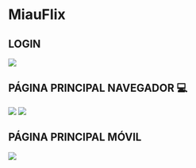 # MiauFlix
## LOGIN
![](https://github.com/LuisZentenxx/MiauFlix/blob/master/vista%20previa%20pagina/imgReadme1.png)

## PÁGINA PRINCIPAL NAVEGADOR 💻

![](https://github.com/LuisZentenxx/MiauFlix/blob/master/vista%20previa%20pagina/imgReadme4.png)
![](https://github.com/LuisZentenxx/MiauFlix/blob/master/vista%20previa%20pagina/imgReadme3.png)

## PÁGINA PRINCIPAL MÓVIL 

![](https://github.com/LuisZentenxx/MiauFlix/blob/master/vista%20previa%20pagina/imgReadme2.png)


